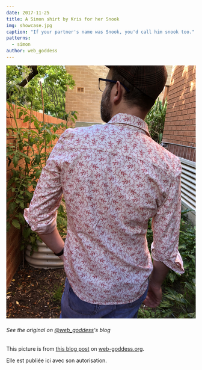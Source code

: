 ```yaml
---
date: 2017-11-25
title: A Simon shirt by Kris for her Snook
img: showcase.jpg
caption: "If your partner's name was Snook, you'd call him snook too."
patterns:
  - simon
author: web_goddess
---
```


![Vue du dos](high_back.jpg)

<Note>

###### See the original on [@web_goddess](/users/web_goddess)'s blog
This picture is from [this blog post](https://www.web-goddess.org/archive/18117) 
on [web-goddess.org](https://www.web-goddess.org/).

Elle est publiée ici avec son autorisation.

</Note>

